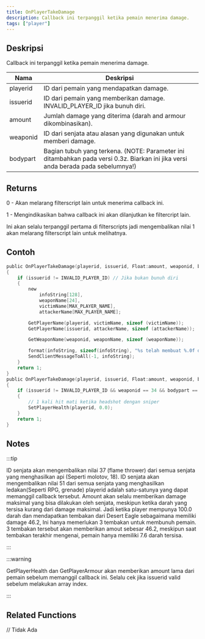 ```yaml
---
title: OnPlayerTakeDamage
description: Callback ini terpanggil ketika pemain menerima damage.
tags: ["player"]
---
```


<VersionWarn name='callback' version='SA-MP 0.3d' />

## Deskripsi

Callback ini terpanggil ketika pemain menerima damage.


| Nama     | Deskripsi                                                                                                     |
| -------- | ------------------------------------------------------------------------------------------------------------- |
| playerid | ID dari pemain yang mendapatkan damage.                                                                       |
| issuerid | ID dari pemain yang memberikan damage. INVALID_PLAYER_ID jika bunuh diri.                                     |
| amount   | Jumlah damage yang diterima (darah and armour dikombinasikan).                                                |
| weaponid | ID dari senjata atau alasan yang digunakan untuk memberi damage.                                              |
| bodypart | Bagian tubuh yang terkena. (NOTE: Parameter ini ditambahkan pada versi 0.3z. Biarkan ini jika versi anda berada pada sebelumnya!) |



## Returns

0 - Akan melarang filterscript lain untuk menerima callback ini.

1 - Mengindikasikan bahwa callback ini akan dilanjutkan ke filtercript lain.

Ini akan selalu terpanggil pertama di filterscripts jadi mengembalikan nilai 1 akan melarang filterscript lain untuk melihatnya.

## Contoh


```c
public OnPlayerTakeDamage(playerid, issuerid, Float:amount, weaponid, bodypart)
{
    if (issuerid != INVALID_PLAYER_ID) // Jika bukan bunuh diri
    {
        new
            infoString[128],
            weaponName[24],
            victimName[MAX_PLAYER_NAME],
            attackerName[MAX_PLAYER_NAME];

        GetPlayerName(playerid, victimName, sizeof (victimName));
        GetPlayerName(issuerid, attackerName, sizeof (attackerName));

        GetWeaponName(weaponid, weaponName, sizeof (weaponName));

        format(infoString, sizeof(infoString), "%s telah membuat %.0f damage kepada %s, senjata: %s, bodypart: %d", attackerName, amount, victimName, weaponName, bodypart);
        SendClientMessageToAll(-1, infoString);
    }
    return 1;
}
public OnPlayerTakeDamage(playerid, issuerid, Float:amount, weaponid, bodypart)
{
    if (issuerid != INVALID_PLAYER_ID && weaponid == 34 && bodypart == 9)
    {
        // 1 kali hit mati ketika headshot dengan sniper
        SetPlayerHealth(playerid, 0.0);
    }
    return 1;
}
```

## Notes

:::tip

ID senjata akan mengembalikan nilai 37 (flame thrower) dari semua senjata yang menghasilkan api (Seperti molotov, 18). ID senjata akan mengembalikan nilai 51 dari semua senjata yang menghasilkan ledakan(Seperti RPG, grenade) playerid adalah satu-satunya yang dapat memanggil callback tersebut. Amount akan selalu memberikan damage maksimal yang bisa dilakukan oleh senjata, meskipun ketika darah yang tersisa kurang dari damage maksimal. Jadi ketika player mempunya 100.0 darah dan mendapatkan tembakan dari Desert Eagle sebagaimana memiliki damage 46.2, Ini hanya memerlukan 3 tembakan untuk membunuh pemain. 3 tembakan tersebut akan memberikan amout sebesar 46.2, meskipun saat tembakan terakhir mengenai, pemain hanya memiliki 7.6 darah tersisa.

:::

:::warning

GetPlayerHealth dan GetPlayerArmour akan memberikan amount lama dari pemain sebelum memanggil callback ini. Selalu cek jika issuerid valid sebelum melakukan array index.

:::

## Related Functions
// Tidak Ada
